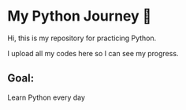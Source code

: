 # My Python Journey 🚀

Hi, this is my repository for practicing Python.

I upload all my codes here so I can see my progress.

## Goal:
Learn Python every day

